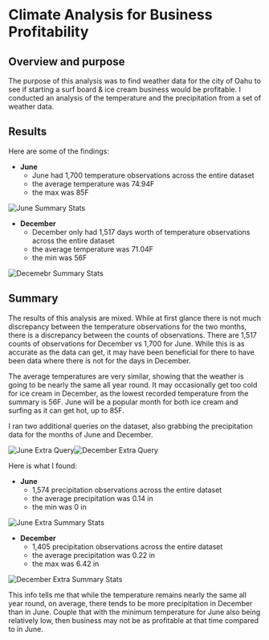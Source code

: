 # Climate Analysis for Business Profitability

## Overview and purpose
The purpose of this analysis was to find weather data for the city of Oahu to see if starting a surf board & ice cream business would be profitable. I conducted an analysis of the temperature and the precipitation from a set of weather data.

## Results
Here are some of the findings:
- **June**
  - June had 1,700 temperature observations across the entire dataset
  - the average temperature was 74.94F
  - the max was 85F

![June Summary Stats](/Resources/jun_desc.png)

- **December**
  - December only had 1,517 days worth of temperature observations across the entire dataset
  - the average temperature was 71.04F
  - the min was 56F

![Decemebr Summary Stats](/Resources/dec_desc.png)
  
## Summary
The results of this analysis are mixed. While at first glance there is not much discrepancy between the temperature observations for the two months, there is a discrepancy between the counts of observations. There are 1,517 counts of observations for December vs 1,700 for June. While this is as accurate as the data can get, it may have been beneficial for there to have been data where there is not for the days in December.

The average temperatures are very similar, showing that the weather is going to be nearly the same all year round. It may occasionally get too cold for ice cream in December, as the lowest recorded temperature from the summary is 56F. June will be a popular month for both ice cream and surfing as it can get hot, up to 85F.

I ran two additional queries on the dataset, also grabbing the precipitation data for the months of June and December. 

![June Extra Query](/Resources/jun_extra.png)![December Extra Query](/Resources/dec_extra.png)

Here is what I found:
- **June**
  - 1,574 precipitation observations across the entire dataset
  - the average precipitation was 0.14 in
  - the min was 0 in

![June Extra Summary Stats](/Resources/jun_extra_desc.png)


- **December**
  - 1,405 precipitation observations across the entire dataset
  - the average precipitation was 0.22 in
  - the max was 6.42 in

![December Extra Summary Stats](/Resources/dec_extra_desc.png)
  
This info tells me that while the temperature remains nearly the same all year round, on average, there tends to be more precipitation in December than in June. Couple that with the minimum temperature for June also being relatively low, then business may not be as profitable at that time compared to in June.
